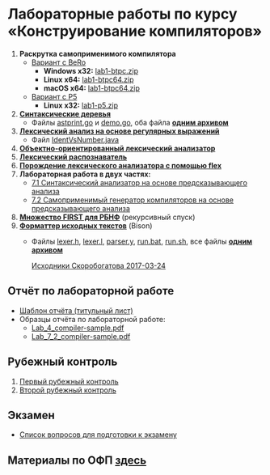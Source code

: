 # Лабораторные работы по курсу «Конструирование компиляторов»

1. **Раскрутка самоприменимого компилятора**
   * [Вариант с BeRo](1/lab1-BeRo.pdf)
     * **Windows x32:** [lab1-btpc.zip](1/lab1-btpc.zip)
     * **Linux x64:** [lab1-btpc64.zip](1/lab1-btpc64-linux.zip)
     * **macOS x64:** [lab1-btpc64.zip](1/lab1-btpc64-macos.zip)
   * [Вариант с P5](1/lab1-P5.pdf)
     * **Linux x32:** [lab1-p5.zip](1/lab1-p5.zip)
2. **[Синтаксические деревья](2/lab2.pdf)**
   * Файлы [astprint.go](2/astprint.go) и [demo.go](2/demo.go),
     оба файла **[одним архивом](2/lab2-examples.zip)**
3. **[Лексический анализ на основе регулярных выражений](3/lab3.pdf)**
   * Файл [IdentVsNumber.java](3/IdentVsNumber.java)
4. **[Объектно-ориентированный лексический анализатор](4/lab4.pdf)**
5. **[Лексический распознаватель](5/lab5.pdf)**
6. **[Порождение лексического анализатора с помощью flex](6/lab6.pdf)**
7. **Лабораторная работа в двух частях:**
   * [7.1 Синтаксический анализатор на основе предсказывающего анализа](7/lab71.pdf)
   * [7.2 Самоприменимый генератор компиляторов на основе предсказывающего анализа](7/lab72.pdf)
8. **[Множество FIRST для РБНФ](8/lab8.pdf)** (рекурсивный спуск)
9. **[Форматтер исходных текстов](9/lab9.pdf)** (Bison)
   * Файлы [lexer.h](9/parser_bison/lexer.h), [lexer.l](9/parser_bison/lexer.l),
     [parser.y](9/parser_bison/parser.y), [run.bat](9/parser_bison/run.bat),
     [run.sh](9/parser_bison/run.sh), все файлы **[одним архивом](9/parser_bison.zip)**

     [Исходники Скоробогатова 2017-03-24](9/skor-origin-lab7-parser_bison.zip)

## Отчёт по лабораторной работе

* [Шаблон отчёта (титульный лист)](compilers-lab-template.dotx)
* Образцы отчёта по лабораторной работе:
  - [Lab_4_compiler-sample.pdf](Lab_4_compiler-sample.pdf)
  - [Lab_7_2_compiler-sample.pdf](Lab_7_2_compiler-sample.pdf)

## Рубежный контроль

1. [Первый рубежный контроль](1-rk-compilers.pdf)
2. [Второй рубежный контроль](2-rk-compilers.pdf)

## Экзамен

* [Список вопросов для подготовки к экзамену](exam.md)

## Материалы по ОФП [здесь](ofp/)
